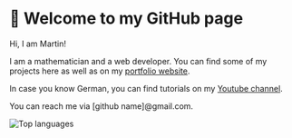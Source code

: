 # :wave: Welcome to my GitHub page

Hi, I am Martin!

I am a mathematician and a web developer. You can find some of my projects here as well as on my [portfolio website](https://scriptraccoon.dev).

In case you know German, you can find tutorials on my [Youtube channel](https://www.youtube.com/c/ScriptRaccoon).

You can reach me via [github name]@gmail.com.

![Top languages](https://github-readme-stats.vercel.app/api/top-langs/?username=ScriptRaccoon&langs_count=10)
